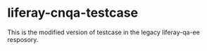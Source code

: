 # liferay-cnqa-testcase

This is the modified version of testcase in the legacy liferay-qa-ee resposory.

